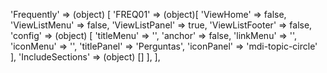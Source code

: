 <!-- IDEAL CONFIGURATION FOR THE MODEL -->

'Frequently' => (object) [
    'FREQ01' => (object)[
        'ViewHome' => false,
        'ViewListMenu' => false,
        'ViewListPanel' => true,
        'ViewListFooter' => false,
        'config' => (object) [
            'titleMenu' => '',
            'anchor' =>  false,
            'linkMenu' => '',
            'iconMenu' => '',
            'titlePanel' => 'Perguntas',
            'iconPanel' => 'mdi-topic-circle'
        ],
        'IncludeSections' => (object) []
    ],
],